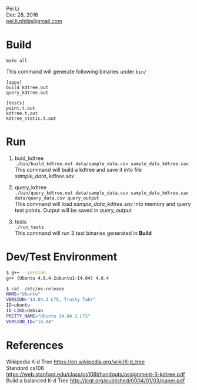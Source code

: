 Pei Li  
Dec 28, 2016  
pei.li.philip@gmail.com  

# Build  
```make all```

This command will generate following binaries under ```bin/```  
```
[apps]
build_kdtree.out  
query_kdtree.out  

[tests]
point.t.out  
kdtree.t.out  
kdtree_static.t.out  
```

# Run

1. buid_kdtree  
``` ./bin/build_kdtree.out data/sample_data.csv sample_data_kdtree.sav ```  
This command will build a kdtree and save it into file *sample_data_kdtree.sav*

2. query_kdtree  
``` ./bin/query_kdtree.out data/sample_data.csv sample_data_kdtree.sav data/query_data.csv query_output ```  
This command will load *sample_data_kdtree.sav* into memory and query test points. Output will be saved in *query_output*

3. tests  
``` ./run_tests ```  
This command will run 3 test binaries generated in **Build**

# Dev/Test Environment
```sh
$ g++ --version
g++ (Ubuntu 4.8.4-2ubuntu1~14.04) 4.8.4

$ cat  /etc/os-release
NAME="Ubuntu"
VERSION="14.04.3 LTS, Trusty Tahr"
ID=ubuntu
ID_LIKE=debian
PRETTY_NAME="Ubuntu 14.04.3 LTS"
VERSION_ID="14.04"
```

# References
Wikipedia K-d Tree  https://en.wikipedia.org/wiki/K-d_tree  
Standord cs106  https://web.stanford.edu/class/cs106l/handouts/assignment-3-kdtree.pdf  
Build a balanced K-d Tree   http://jcgt.org/published/0004/01/03/paper.pdf  
